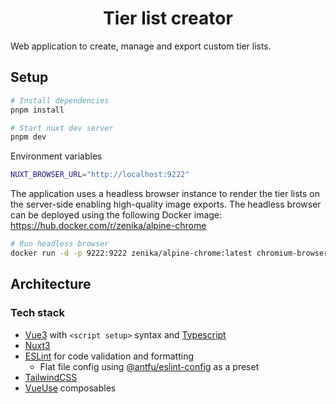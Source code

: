<h1 align="center">Tier list creator</h1>
Web application to create, manage and export custom tier lists.

## Setup

```bash
# Install dependencies
pnpm install

# Start nuxt dev server
pnpm dev
```

Environment variables
```bash
NUXT_BROWSER_URL="http://localhost:9222"
```

The application uses a headless browser instance to render the tier lists on the server-side enabling high-quality image exports. The headless browser can be deployed using the following Docker image:\
https://hub.docker.com/r/zenika/alpine-chrome
```bash
# Run headless browser
docker run -d -p 9222:9222 zenika/alpine-chrome:latest chromium-browser --headless --disable-gpu --no-sandbox --remote-debugging-address=0.0.0.0 --remote-debugging-port=9222
```
## Architecture
### Tech stack
* [Vue3](https://vuejs.org/) with `<script setup>` syntax and [Typescript](https://www.typescriptlang.org/)
* [Nuxt3](https://nuxt.com/)
* [ESLint](https://eslint.org/) for code validation and formatting
  * Flat file config using [@antfu/eslint-config](https://github.com/antfu/eslint-config) as a preset
* [TailwindCSS](https://tailwindcss.com/)
* [VueUse](https://vueuse.org/) composables
